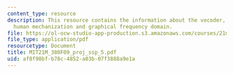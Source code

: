 ```yaml
---
content_type: resource
description: This resource contains the information about the vocoder, voiceless voice,
  human mechanization and graphical frequency domain.
file: https://ol-ocw-studio-app-production.s3.amazonaws.com/courses/21m-380-music-and-technology-contemporary-history-and-aesthetics-fall-2009/af8f90bfb78c4852a03b07f3888a9e1a_MIT21M_380F09_proj_ssp_5.pdf
file_type: application/pdf
resourcetype: Document
title: MIT21M_380F09_proj_ssp_5.pdf
uid: af8f90bf-b78c-4852-a03b-07f3888a9e1a
---
```

